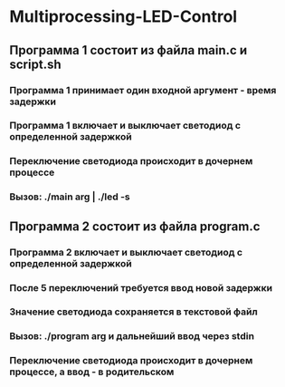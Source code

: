 # Multiprocessing-LED-Control
## Программа 1 состоит из файла main.c и script.sh
### Программа 1 принимает один входной аргумент - время задержки
### Программа 1 включает и выключает светодиод с определенной задержкой
### Переключение светодиода происходит в дочернем процессе
### Вызов: ./main arg | ./led -s
## Программа 2 состоит из файла program.c
### Программа 2 включает и выключает светодиод с определенной задержкой
### После 5 переключений требуется ввод новой задержки
### Значение светодиода сохраняется в текстовой файл
### Вызов: ./program arg и дальнейший ввод через stdin
### Переключение светодиода происходит в дочернем процессе, а ввод - в родительском
